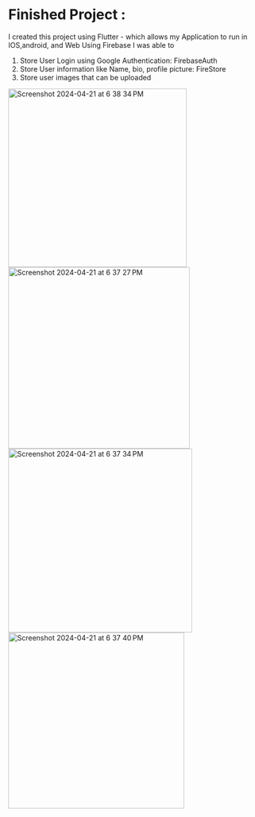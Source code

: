 # Finished Project : 
I created this project using Flutter - which allows my Application to run in IOS,android, and Web 
Using Firebase I was able to 
  1) Store User Login using Google Authentication: FirebaseAuth
  2) Store User information like Name, bio, profile picture: FireStore
  3) Store user images that can be uploaded

<img width="359" alt="Screenshot 2024-04-21 at 6 38 34 PM" src="https://github.com/ChrisrunnerR/Instagram/assets/72762131/c4ed8655-ca29-4771-bf61-38cffb5a1889">
<img width="365" alt="Screenshot 2024-04-21 at 6 37 27 PM" src="https://github.com/ChrisrunnerR/Instagram/assets/72762131/d05dfcbb-7276-40f1-93a3-5ac40e8a8061">
<img width="370" alt="Screenshot 2024-04-21 at 6 37 34 PM" src="https://github.com/ChrisrunnerR/Instagram/assets/72762131/57ac9ff2-ce04-428b-a022-bd6cd9ee0e6d">
<img width="354" alt="Screenshot 2024-04-21 at 6 37 40 PM" src="https://github.com/ChrisrunnerR/Instagram/assets/72762131/0a4922a0-e0eb-4136-a4c7-d71ff29e475d">
